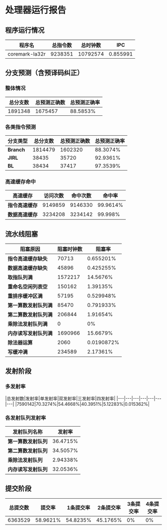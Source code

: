 # 处理器运行报告
## 程序运行情况
|程序名|总指令数|总时钟数|IPC|
|---|---|---|---|
|coremark-la32r|9238351|10792574|0.855991|

## 分支预测（含预译码纠正）
### 整体情况
|总分支数|总预测正确数|总预测正确率|
|---|---|---|
|1891348|1675457|88.5853%|

### 各类指令预测
|分支类型|总分支数|总预测正确数|总预测正确率|
|---|---|---|---|
|**Branch**| 1814479 | 1602320 | 88.3074%|
|**JIRL**| 38435 | 35720 | 92.9361%|
|**BL**| 38434 | 37417 | 97.3539%|

### 高速缓存命中
|高速缓存|访问次数|命中次数|命中率|
|---|---|---|---|
|**指令高速缓存**| 9149859 | 9146330 | 99.9614%|
|**数据高速缓存**| 3234208 | 3234142 | 99.998%|
## 流水线阻塞
|阻塞原因|阻塞时钟数|阻塞率|
|---|---|---|
|**指令高速缓存缺失**| 70713 | 0.655201%|
|**数据高速缓存缺失**| 45896 | 0.425255%|
|**取指队列满**| 1572217 | 14.5676%|
|**重命名空闲列表空**|150162 | 1.39135%|
|**重排序缓冲区满**|57195 | 0.529948%|
|**第一算数发射队列满**|85470 | 0.791933%|
|**第二算数发射队列满**|206844 | 1.91654%|
|**乘除法发射队列满**|0 | 0%|
|**内存读写发射队列满**|1690966 | 15.6679%|
|**除法器运算**|2060 | 0.0190872%|
|**写缓冲满**|234589 | 2.17361%|

## 发射阶段
### 多发射率
|总发射数|发射率|单发射率|双发射率|三发射率|四发射率|
|---|---|---|---|---|---|---|
|7590142|70.3274%|54.4668%|40.3951%|5.12283%|0.015362%|

### 各发射队列发射率
|发射队列名称|发射率|
|---|---|
|**第一算数发射队列**|36.4715%|
|**第二算数发射队列**|34.5057%|
|**乘除法发射队列**|2.94338%|
|**内存读写发射队列**|32.0536%|

## 提交阶段
|总提交数|提交率|1条提交率|2条提交率|3条提交率|4条提交率|
|---|---|---|---|---|---|
|6363529|58.9621%|54.8235%|45.1765%|0%|0%|
